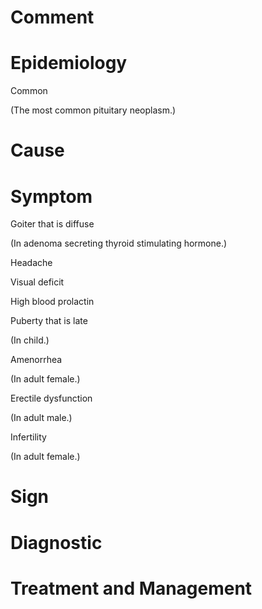 # Comment

# Epidemiology

Common

(The most common pituitary neoplasm.)

# Cause

# Symptom

Goiter that is diffuse

(In adenoma secreting thyroid stimulating hormone.)

Headache

Visual deficit

High blood prolactin

Puberty that is late

(In child.)

Amenorrhea

(In adult female.)

Erectile dysfunction

(In adult male.)

Infertility

(In adult female.)

# Sign

# Diagnostic

# Treatment and Management
